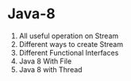 # Java-8
1)	All useful operation on Stream
2)	Different ways to create Stream
3)	Different Functional Interfaces 
4)	Java 8 With File 
5)	Java 8 with Thread
